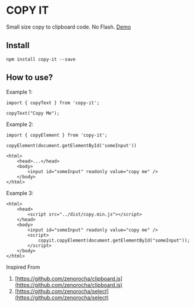 # COPY IT

Small size copy to clipboard code. No Flash.
[Demo](https://ajshres.github.io/copyit/)
## Install
`npm install copy-it --save`

## How to use?

Example 1:
```
import { copyText } from 'copy-it';

copyText("Copy Me");
```

Example 2:
```
import { copyElement } from 'copy-it';

copyElement(document.getElementById('someInput'))
```

```
<html>
    <head>...</head>
    <body>
        <input id="someInput" readonly value="copy me" />
    </body>
</html>
```

Example 3:

```
<html>
    <head>
        <script src="../dist/copy.min.js"></script>
    </head>
    <body>
        <input id="someInput" readonly value="copy me" />
        <script>
            copyit.copyElement(document.getElementById("someInput"));
        </script>
    </body>
</html>
```
Inspired From
1. [https://github.com/zenorocha/clipboard.js](https://github.com/zenorocha/clipboard.js)
2. [https://github.com/zenorocha/select](https://github.com/zenorocha/select)
